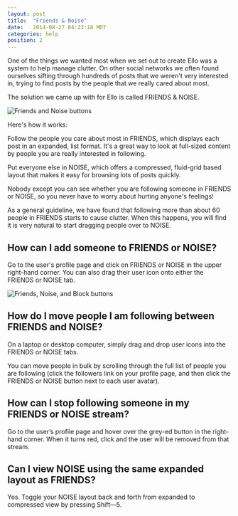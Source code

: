 ```yaml
---
layout: post
title:  "Friends & Noise"
date:   2014-08-27 04:23:18 MDT
categories: help
position: 2
---
```

One of the things we wanted most when we set out to create Ello was a system to help manage clutter. On other social networks we often found ourselves sifting through hundreds of posts that we weren't very interested in, trying to find posts by the people that we really cared about most.

The solution we came up with for Ello is called FRIENDS & NOISE.

![Friends and Noise buttons](https://d324imu86q1bqn.cloudfront.net/uploads/asset/attachment/768805/ello-xhdpi-f43c55c9.jpg)

Here's how it works:

Follow the people you care about most in FRIENDS, which displays each post in an expanded, list format. It's a great way to look at full-sized content by people you are really interested in following.

Put everyone else in NOISE, which offers a compressed, fluid-grid based layout that makes it easy for browsing lots of posts quickly.

Nobody except you can see whether you are following someone in FRIENDS or NOISE, so you never have to worry about hurting anyone's feelings!

As a general guideline, we have found that following more than about 60 people in FRIENDS starts to cause clutter. When this happens, you will find it is very natural to start dragging people over to NOISE.

## How can I add someone to FRIENDS or NOISE?

Go to the user's profile page and click on FRIENDS or NOISE in the upper right-hand corner. You can also drag their user icon onto either the FRIENDS or NOISE tab.

![Friends, Noise, and Block buttons](https://d324imu86q1bqn.cloudfront.net/uploads/asset/attachment/2193936/ello-xhdpi-754a0887.jpg)

## How do I move people I am following between FRIENDS and NOISE?

On a laptop or desktop computer, simply drag and drop user icons into the FRIENDS or NOISE tabs.

You can move people in bulk by scrolling through the full list of people you are following (click the followers link on your profile page, and then click the FRIENDS or NOISE button next to each user avatar).

## How can I stop following someone in my FRIENDS or NOISE stream?

Go to the user’s profile page and hover over the grey-ed button in the right-hand corner. When it turns red, click and the user will be removed from that stream.

## Can I view NOISE using the same expanded layout as FRIENDS?

Yes. Toggle your NOISE layout back and forth from expanded to compressed view by pressing Shift—5.
